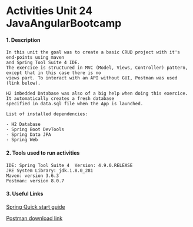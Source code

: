 # Activities Unit 24 JavaAngularBootcamp

#### 1. Description
```
In this unit the goal was to create a basic CRUD project with it's end-points using maven
and Spring Tool Suite 4 IDE. 
The exercice is structured in MVC (Model, Views, Controller) pattern, except that in this case there is no 
views part. To interact with an API without GUI, Postman was used (link below).

H2 imbedded Database was also of a big help when doing this exercice. It automatically creates a fresh database 
specified in data.sql file when the App is launched.

List of installed dependencies:

- H2 Database 
- Spring Boot DevTools
- Spring Data JPA
- Spring Web
```

#### 2. Tools used to run activities
```
IDE: Spring Tool Suite 4  Version: 4.9.0.RELEASE
JRE System Library: jdk.1.8.0_281  
Maven: version 3.6.3 
Postman: version 8.0.7
```
#### 3. Useful Links

[Spring Quick start guide](https://spring.io/quickstart)

[Postman download link](https://www.postman.com/downloads/)




